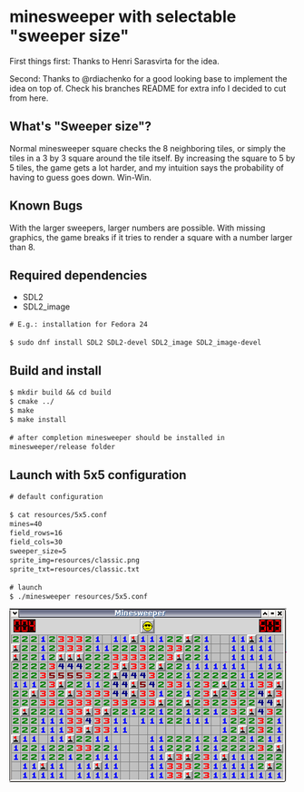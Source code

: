# minesweeper with selectable "sweeper size"

First things first: Thanks to Henri Sarasvirta for the idea.

Second: Thanks to @rdiachenko for a good looking base to implement the idea on top of.
Check his branches README for extra info I decided to cut from here.

## What's "Sweeper size"?

Normal minesweeper square checks the 8 neighboring tiles, or simply the tiles in a 3 by 3 square around
the tile itself. By increasing the square to 5 by 5 tiles, the game gets a lot harder, and my intuition
says the probability of having to guess goes down. Win-Win.

## Known Bugs

With the larger sweepers, larger numbers are possible. With missing graphics, the game breaks
if it tries to render a square with a number larger than 8.

## Required dependencies
* SDL2
* SDL2_image
```
# E.g.: installation for Fedora 24

$ sudo dnf install SDL2 SDL2-devel SDL2_image SDL2_image-devel
```

## Build and install
```
$ mkdir build && cd build
$ cmake ../
$ make
$ make install

# after completion minesweeper should be installed in minesweeper/release folder
```

## Launch with 5x5 configuration
```
# default configuration

$ cat resources/5x5.conf
mines=40
field_rows=16
field_cols=30
sweeper_size=5
sprite_img=resources/classic.png
sprite_txt=resources/classic.txt

# launch
$ ./minesweeper resources/5x5.conf
```
![](https://raw.githubusercontent.com/shiona/minesweeper/master/screenshots/5x5.png)

